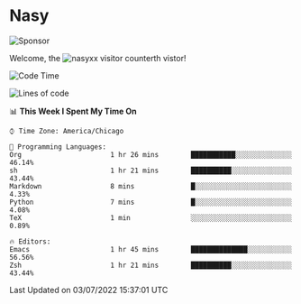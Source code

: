# Nasy

<!--
<p align="center">
<img height="200" src="https://github-readme-stats.vercel.app/api?username=nasyxx&count_private=true&show_icons=true&theme=dracula&include_all_commits=true"/>
<img height="200" src="https://github-readme-stats.vercel.app/api/top-langs/?username=nasyxx&theme=dracula&hide=html,jupyter+notebook&count_private=true&show_icons=true"/>
</p>

  
----------------
-->

![Sponsor](https://img.shields.io/static/v1.svg?label=Sponsor&message=%E2%9D%A4&logo=GitHub&style=flat&color=pink)
 
Welcome, the ![nasyxx visitor counter](https://count.getloli.com/get/@nasyxx?theme=rule34)th vistor!
 
<!--START_SECTION:waka-->
![Code Time](http://img.shields.io/badge/Code%20Time-2%2C497%20hrs%2043%20mins-blue)

![Lines of code](https://img.shields.io/badge/From%20Hello%20World%20I%27ve%20Written-5%20Million%20lines%20of%20code-blue)

📊 **This Week I Spent My Time On** 

```text
⌚︎ Time Zone: America/Chicago

💬 Programming Languages: 
Org                      1 hr 26 mins        ███████████░░░░░░░░░░░░░░   46.14% 
sh                       1 hr 21 mins        ██████████░░░░░░░░░░░░░░░   43.44% 
Markdown                 8 mins              █░░░░░░░░░░░░░░░░░░░░░░░░   4.33% 
Python                   7 mins              █░░░░░░░░░░░░░░░░░░░░░░░░   4.08% 
TeX                      1 min               ░░░░░░░░░░░░░░░░░░░░░░░░░   0.89%

🔥 Editors: 
Emacs                    1 hr 45 mins        ██████████████░░░░░░░░░░░   56.56% 
Zsh                      1 hr 21 mins        ██████████░░░░░░░░░░░░░░░   43.44%

```


 Last Updated on 03/07/2022 15:37:01 UTC
<!--END_SECTION:waka-->

<!-- ![visitors](https://visitor-badge.laobi.icu/badge?page_id=nasyxx.nasyxx) -->

